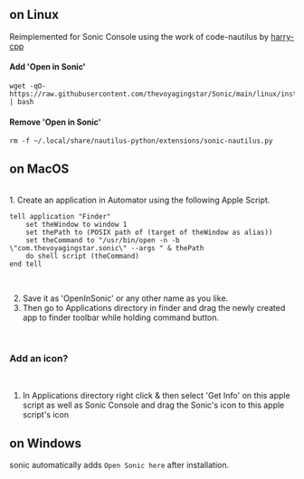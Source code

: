 ## on Linux

Reimplemented for Sonic Console using the work of code-nautilus by [harry-cpp](https://github.com/harry-cpp/code-nautilus)


#### Add 'Open in Sonic'

```
wget -qO- https://raw.githubusercontent.com/thevoyagingstar/Sonic/main/linux/install.sh | bash
```

#### Remove 'Open in Sonic'

```
rm -f ~/.local/share/nautilus-python/extensions/sonic-nautilus.py

```

## on MacOS
<br/>
1. Create an application in Automator using the following Apple Script. 

```
tell application "Finder"
	set theWindow to window 1
	set thePath to (POSIX path of (target of theWindow as alias))
	set theCommand to "/usr/bin/open -n -b \"com.thevoyagingstar.sonic\" --args " & thePath
	do shell script (theCommand)
end tell
```
<br/>

2. Save it as 'OpenInSonic' or any other name as you like. 
3. Then go to Applications directory in finder and drag the newly created app to finder toolbar while holding command button.
 
<br/>

 ### Add an icon?
 <br/>

1. In Applications directory right click & then select 'Get Info' on this apple script as well as Sonic Console and drag the Sonic's icon to this apple script's icon

## on Windows
sonic automatically adds `Open Sonic here` after installation.
